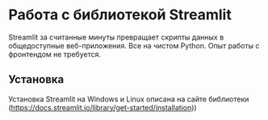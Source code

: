 # Работа с библиотекой Streamlit

Streamlit за считанные минуты превращает скрипты данных в общедоступные веб-приложения.
Все на чистом Python. Опыт работы с фронтендом не требуется.

## Установка
Установка Streamlit на Windows и Linux описана на сайте библиотеки (https://docs.streamlit.io/library/get-started/installation))
